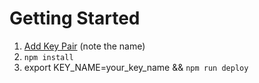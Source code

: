 # Getting Started

1. [Add Key Pair](https://console.aws.amazon.com/ec2/v2/home?region=us-east-1#KeyPairs:) (note the name)
2. `npm install`
3. export KEY_NAME=your_key_name && `npm run deploy`
